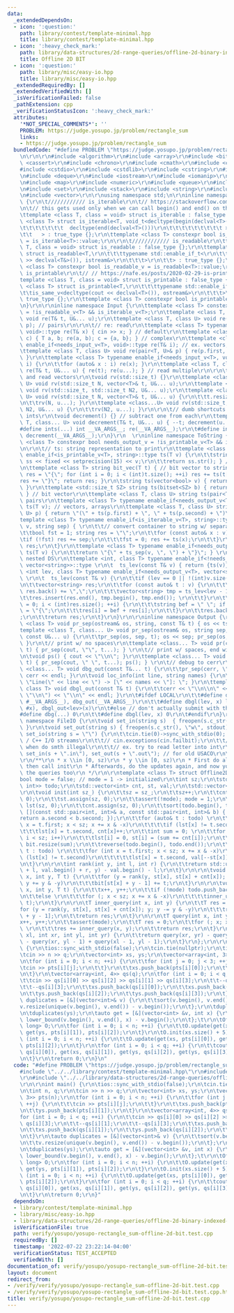 ```yaml
---
data:
  _extendedDependsOn:
  - icon: ':question:'
    path: library/contest/template-minimal.hpp
    title: library/contest/template-minimal.hpp
  - icon: ':heavy_check_mark:'
    path: library/data-structures/2d-range-queries/offline-2d-binary-indexed-tree.hpp
    title: Offline 2D BIT
  - icon: ':question:'
    path: library/misc/easy-io.hpp
    title: library/misc/easy-io.hpp
  _extendedRequiredBy: []
  _extendedVerifiedWith: []
  _isVerificationFailed: false
  _pathExtension: cpp
  _verificationStatusIcon: ':heavy_check_mark:'
  attributes:
    '*NOT_SPECIAL_COMMENTS*': ''
    PROBLEM: https://judge.yosupo.jp/problem/rectangle_sum
    links:
    - https://judge.yosupo.jp/problem/rectangle_sum
  bundledCode: "#define PROBLEM \"https://judge.yosupo.jp/problem/rectangle_sum\"\r\
    \n\r\n\r\n#include <algorithm>\r\n#include <array>\r\n#include <bitset>\r\n#include\
    \ <cassert>\r\n#include <chrono>\r\n#include <cmath>\r\n#include <complex>\r\n\
    #include <cstdio>\r\n#include <cstdlib>\r\n#include <cstring>\r\n#include <ctime>\r\
    \n#include <deque>\r\n#include <iostream>\r\n#include <iomanip>\r\n#include <list>\r\
    \n#include <map>\r\n#include <numeric>\r\n#include <queue>\r\n#include <random>\r\
    \n#include <set>\r\n#include <stack>\r\n#include <string>\r\n#include <unordered_map>\r\
    \n#include <vector>\r\n\r\nusing namespace std;\n\r\ninline namespace Helpers\
    \ {\r\n\t//////////// is_iterable\r\n\t// https://stackoverflow.com/questions/13830158/check-if-a-variable-type-is-iterable\r\
    \n\t// this gets used only when we can call begin() and end() on that type\r\n\
    \ttemplate <class T, class = void> struct is_iterable : false_type {};\r\n\ttemplate\
    \ <class T> struct is_iterable<T, void_t<decltype(begin(declval<T>())),\r\n\t\t\
    \t\t\t\t\t\t\t  decltype(end(declval<T>()))\r\n\t\t\t\t\t\t\t\t\t >\r\n\t\t\t\t\
    \t\t   > : true_type {};\r\n\ttemplate <class T> constexpr bool is_iterable_v\
    \ = is_iterable<T>::value;\r\n\r\n\t//////////// is_readable\r\n\ttemplate <class\
    \ T, class = void> struct is_readable : false_type {};\r\n\ttemplate <class T>\
    \ struct is_readable<T,\r\n\t\t\ttypename std::enable_if_t<\r\n\t\t\t\tis_same_v<decltype(cin\
    \ >> declval<T&>()), istream&>\r\n\t\t\t>\r\n\t\t> : true_type {};\r\n\ttemplate\
    \ <class T> constexpr bool is_readable_v = is_readable<T>::value;\r\n\r\n\t////////////\
    \ is_printable\r\n\t// // https://nafe.es/posts/2020-02-29-is-printable/\r\n\t\
    template <class T, class = void> struct is_printable : false_type {};\r\n\ttemplate\
    \ <class T> struct is_printable<T,\r\n\t\t\ttypename std::enable_if_t<\r\n\t\t\
    \t\tis_same_v<decltype(cout << declval<T>()), ostream&>\r\n\t\t\t>\r\n\t\t> :\
    \ true_type {};\r\n\ttemplate <class T> constexpr bool is_printable_v = is_printable<T>::value;\r\
    \n}\r\n\r\ninline namespace Input {\r\n\ttemplate <class T> constexpr bool needs_input_v\
    \ = !is_readable_v<T> && is_iterable_v<T>;\r\n\ttemplate <class T, class... U>\
    \ void re(T& t, U&... u);\r\n\ttemplate <class T, class U> void re(pair<T, U>&\
    \ p); // pairs\r\n\r\n\t// re: read\r\n\ttemplate <class T> typename enable_if<is_readable_v<T>,\
    \ void>::type re(T& x) { cin >> x; } // default\r\n\ttemplate <class T> void re(complex<T>&\
    \ c) { T a, b; re(a, b); c = {a, b}; } // complex\r\n\ttemplate <class T> typename\
    \ enable_if<needs_input_v<T>, void>::type re(T& i); // ex. vectors, arrays\r\n\
    \ttemplate <class T, class U> void re(pair<T, U>& p) { re(p.first, p.second);\
    \ }\r\n\ttemplate <class T> typename enable_if<needs_input_v<T>, void>::type re(T&\
    \ i) {\r\n\t\tfor (auto& x : i) re(x); }\r\n\ttemplate <class T, class... U> void\
    \ re(T& t, U&... u) { re(t); re(u...); } // read multiple\r\n\r\n\t// rv: resize\
    \ and read vectors\r\n\tvoid rv(std::size_t) {}\r\n\ttemplate <class T, class...\
    \ U> void rv(std::size_t N, vector<T>& t, U&... u);\r\n\ttemplate <class...U>\
    \ void rv(std::size_t, std::size_t N2, U&... u);\r\n\ttemplate <class T, class...\
    \ U> void rv(std::size_t N, vector<T>& t, U&... u) {\r\n\t\tt.resize(N); re(t);\r\
    \n\t\trv(N, u...); }\r\n\ttemplate <class...U> void rv(std::size_t, std::size_t\
    \ N2, U&... u) {\r\n\t\trv(N2, u...); }\r\n\r\n\t// dumb shortcuts to read in\
    \ ints\r\n\tvoid decrement() {} // subtract one from each\r\n\ttemplate <class\
    \ T, class... U> void decrement(T& t, U&... u) { --t; decrement(u...); }\r\n\t\
    #define ints(...) int __VA_ARGS__; re(__VA_ARGS__);\r\n\t#define int1(...) ints(__VA_ARGS__);\
    \ decrement(__VA_ARGS__);\r\n}\r\n  \r\ninline namespace ToString {\r\n\ttemplate\
    \ <class T> constexpr bool needs_output_v = !is_printable_v<T> && is_iterable_v<T>;\r\
    \n\r\n\t// ts: string representation to print\r\n\ttemplate <class T> typename\
    \ enable_if<is_printable_v<T>, string>::type ts(T v) {\r\n\t\tstringstream ss;\
    \ ss << fixed << setprecision(15) << v;\r\n\t\treturn ss.str(); } // default\r\
    \n\ttemplate <class T> string bit_vec(T t) { // bit vector to string\r\n\t\tstring\
    \ res = \"{\"; for (int i = 0; i < (int)t.size(); ++i) res += ts(t[i]);\r\n\t\t\
    res += \"}\"; return res; }\r\n\tstring ts(vector<bool> v) { return bit_vec(v);\
    \ }\r\n\ttemplate <std::size_t SZ> string ts(bitset<SZ> b) { return bit_vec(b);\
    \ } // bit vector\r\n\ttemplate <class T, class U> string ts(pair<T, U> p); //\
    \ pairs\r\n\ttemplate <class T> typename enable_if<needs_output_v<T>, string>::type\
    \ ts(T v); // vectors, arrays\r\n\ttemplate <class T, class U> string ts(pair<T,\
    \ U> p) { return \"(\" + ts(p.first) + \", \" + ts(p.second) + \")\"; }\r\n\t\
    template <class T> typename enable_if<is_iterable_v<T>, string>::type ts_sep(T\
    \ v, string sep) { \r\n\t\t// convert container to string w/ separator sep\r\n\
    \t\tbool fst = 1; string res = \"\";\r\n\t\tfor (const auto& x : v) { \r\n\t\t\
    \tif (!fst) res += sep;\r\n\t\t\tfst = 0; res += ts(x);\r\n\t\t}\r\n\t\treturn\
    \ res;\r\n\t}\r\n\ttemplate <class T> typename enable_if<needs_output_v<T>, string>::type\
    \ ts(T v) {\r\n\t\treturn \"{\" + ts_sep(v, \", \") + \"}\"; } \r\n\r\n\t// for\
    \ nested DS\r\n\ttemplate <int, class T> typename enable_if<!needs_output_v<T>,\
    \ vector<string>>::type \r\n\t  ts_lev(const T& v) { return {ts(v)}; }\r\n\ttemplate\
    \ <int lev, class T> typename enable_if<needs_output_v<T>, vector<string>>::type\
    \ \r\n\t  ts_lev(const T& v) {\r\n\t\tif (lev == 0 || !(int)v.size()) return {ts(v)};\r\
    \n\t\tvector<string> res;\r\n\t\tfor (const auto& t : v) {\r\n\t\t\tif ((int)res.size())\
    \ res.back() += \",\";\r\n\t\t\tvector<string> tmp = ts_lev<lev - 1>(t);\r\n\t\
    \t\tres.insert(res.end(), tmp.begin(), tmp.end()); \r\n\t\t}\r\n\t\tfor (int i\
    \ = 0; i < (int)res.size(); ++i) {\r\n\t\t\tstring bef = \" \"; if (i == 0) bef\
    \ = \"{\";\r\n\t\t\tres[i] = bef + res[i];\r\n\t\t}\r\n\t\tres.back() += \"}\"\
    ;\r\n\t\treturn res;\r\n\t}\r\n}\r\n\r\ninline namespace Output {\r\n\ttemplate\
    \ <class T> void pr_sep(ostream& os, string, const T& t) { os << ts(t); }\r\n\t\
    template <class T, class... U> void pr_sep(ostream& os, string sep, const T& t,\
    \ const U&... u) {\r\n\t\tpr_sep(os, sep, t); os << sep; pr_sep(os, sep, u...);\
    \ }\r\n\t// print w/ no spaces\r\n\ttemplate <class... T> void pr(const T&...\
    \ t) { pr_sep(cout, \"\", t...); } \r\n\t// print w/ spaces, end with newline\r\
    \n\tvoid ps() { cout << \"\\n\"; }\r\n\ttemplate <class... T> void ps(const T&...\
    \ t) { pr_sep(cout, \" \", t...); ps(); } \r\n\t// debug to cerr\r\n\ttemplate\
    \ <class... T> void dbg_out(const T&... t) {\r\n\t\tpr_sep(cerr, \" | \", t...);\
    \ cerr << endl; }\r\n\tvoid loc_info(int line, string names) {\r\n\t\tcerr <<\
    \ \"Line(\" << line << \") -> [\" << names << \"]: \"; }\r\n\ttemplate <int lev,\
    \ class T> void dbgl_out(const T& t) {\r\n\t\tcerr << \"\\n\\n\" << ts_sep(ts_lev<lev>(t),\
    \ \"\\n\") << \"\\n\" << endl; }\r\n\t#ifdef LOCAL\r\n\t\t#define dbg(...) loc_info(__LINE__,\
    \ #__VA_ARGS__), dbg_out(__VA_ARGS__)\r\n\t\t#define dbgl(lev, x) loc_info(__LINE__,\
    \ #x), dbgl_out<lev>(x)\r\n\t#else // don't actually submit with this\r\n\t\t\
    #define dbg(...) 0\r\n\t\t#define dbgl(lev, x) 0\r\n\t#endif\r\n}\r\n\r\ninline\
    \ namespace FileIO {\r\n\tvoid set_in(string s)  { freopen(s.c_str(), \"r\", stdin);\
    \ }\r\n\tvoid set_out(string s) { freopen(s.c_str(), \"w\", stdout); }\r\n\tvoid\
    \ set_io(string s = \"\") {\r\n\t\tcin.tie(0)->sync_with_stdio(0); // unsync C\
    \ / C++ I/O streams\r\n\t\t// cin.exceptions(cin.failbit);\r\n\t\t// throws exception\
    \ when do smth illegal\r\n\t\t// ex. try to read letter into int\r\n\t\tif (!s.empty())\
    \ set_in(s + \".in\"), set_out(s + \".out\"); // for old USACO\r\n\t}\r\n}\r\n\
    \r\n/**\r\n * x \\in [0, sz)\r\n * y \\in [0, sz)\r\n * First do all the updates,\
    \ then call init\r\n * Afterwards, do the updates again, and now you can mix in\
    \ the queries too\r\n */\r\n\r\ntemplate <class T> struct Offline2DBIT { \r\n\t\
    bool mode = false; // mode = 1 -> initialized\r\n\tint sz;\r\n\tstd::vector<std::pair<int,\
    \ int>> todo;\r\n\tstd::vector<int> cnt, st, val;\r\n\tstd::vector<T> bit;\r\n\
    \r\n\tvoid init(int sz_) {\r\n\t\tsz = sz_;\r\n\t\tsz++;\r\n\t\tcnt.assign(sz,\
    \ 0);\r\n\t\tst.assign(sz, 0);\r\n\t\tassert(!mode); mode = 1;\r\n\t\tstd::vector<int>\
    \ lst(sz, 0);\r\n\t\tcnt.assign(sz, 0);\r\n\t\tsort(todo.begin(), todo.end(),\
    \ [](const std::pair<int, int>& a, const std::pair<int, int>& b) { \r\n\t\t\t\
    return a.second < b.second; });\r\n\t\tfor (auto& t : todo) \r\n\t\t\tfor (int\
    \ x = t.first; x < sz; x += x & -x)\r\n\t\t\t\tif (lst[x] != t.second)\r\n\t\t\
    \t\t\tlst[x] = t.second, cnt[x]++;\r\n\t\tint sum = 0; \r\n\t\tfor (int i = 0;\
    \ i < sz; i++)\r\n\t\t\tlst[i] = 0, st[i] = (sum += cnt[i]);\r\n\t\tval.resize(sum);\
    \ bit.resize(sum);\r\n\t\treverse(todo.begin(), todo.end());\r\n\t\tfor (auto&\
    \ t : todo) \r\n\t\t\tfor (int x = t.first; x < sz; x += x & -x)\r\n\t\t\t\tif\
    \ (lst[x] != t.second)\r\n\t\t\t\t\tlst[x] = t.second, val[--st[x]] = t.second;\r\
    \n\t}\r\n\r\n\tint rank(int y, int l, int r) {\r\n\t\treturn std::upper_bound(val.begin()\
    \ + l, val.begin() + r, y) - val.begin() - l;\r\n\t}\r\n\r\n\tvoid inner_update(int\
    \ x, int y, T t) {\r\n\t\tfor (y = rank(y, st[x], st[x] + cnt[x]); y <= cnt[x];\
    \ y += y & -y)\r\n\t\t\tbit[st[x] + y - 1] += t;\r\n\t}\r\n\r\n\tvoid update(int\
    \ x, int y, T t) {\r\n\t\tx++, y++;\r\n\t\tif (!mode) todo.push_back({x, y});\r\
    \n\t\telse \r\n\t\t\tfor (; x < sz; x += x & -x)\r\n\t\t\t\tinner_update(x, y,\
    \ t);\r\n\t}\r\n\r\n\tT inner_query(int x, int y) {\r\n\t\tT res = 0;\r\n\t\t\
    for (y = rank(y, st[x], st[x] + cnt[x]); y; y -= y & -y)\r\n\t\t\tres += bit[st[x]\
    \ + y - 1];\r\n\t\treturn res;\r\n\t}\r\n\r\n\tT query(int x, int y) {\r\n\t\t\
    x++, y++;\r\n\t\tassert(mode);\r\n\t\tT res = 0;\r\n\t\tfor (; x; x -= x & -x)\
    \ \r\n\t\t\tres += inner_query(x, y);\r\n\t\treturn res;\r\n\t}\r\n\t\r\n\tT query(int\
    \ xl, int xr, int yl, int yr) {\r\n\t\treturn query(xr, yr) - query(xl - 1, yr)\
    \ - query(xr, yl - 1) + query(xl - 1, yl - 1);\r\n\t}\r\n};\r\n\r\nint main()\
    \ {\r\n\tios::sync_with_stdio(false);\r\n\tcin.tie(nullptr);\r\n\tint n, q;\r\n\
    \tcin >> n >> q;\r\n\tvector<int> xs, ys;\r\n\tvector<array<int, 3>> pts(n);\r\
    \n\tfor (int i = 0; i < n; ++i) {\r\n\t\tfor (int j = 0; j < 3; ++j) {\r\n\t\t\
    \tcin >> pts[i][j];\r\n\t\t}\r\n\t\txs.push_back(pts[i][0]);\r\n\t\tys.push_back(pts[i][1]);\r\
    \n\t}\r\n\tvector<array<int, 4>> qs(q);\r\n\tfor (int i = 0; i < q; ++i) {\r\n\
    \t\tcin >> qs[i][0] >> qs[i][2] >> qs[i][1] >> qs[i][3];\r\n\t\t--qs[i][1];\r\n\
    \t\t--qs[i][3];\r\n\t\txs.push_back(qs[i][0]);\r\n\t\txs.push_back(qs[i][1]);\r\
    \n\t\tys.push_back(qs[i][2]);\r\n\t\tys.push_back(qs[i][3]);\r\n\t}\r\n\tauto\
    \ duplicates = [&](vector<int>& v) {\r\n\t\tsort(v.begin(), v.end());\r\n\t\t\
    v.resize(unique(v.begin(), v.end()) - v.begin());\r\n\t};\r\n\tduplicates(xs);\r\
    \n\tduplicates(ys);\r\n\tauto get = [&](vector<int> &v, int x) {\r\n\t\treturn\
    \ lower_bound(v.begin(), v.end(), x) - v.begin();\r\n\t};\t\r\n\tOffline2DBIT<long\
    \ long> O;\r\n\tfor (int i = 0; i < n; ++i) {\r\n\t\tO.update(get(xs, pts[i][0]),\
    \ get(ys, pts[i][1]), pts[i][2]);\r\n\t}\r\n\tO.init(xs.size() + 5);\r\n\tfor\
    \ (int i = 0; i < n; ++i) {\r\n\t\tO.update(get(xs, pts[i][0]), get(ys, pts[i][1]),\
    \ pts[i][2]);\r\n\t}\r\n\tfor (int i = 0; i < q; ++i) {\r\n\t\tcout << O.query(get(xs,\
    \ qs[i][0]), get(xs, qs[i][1]), get(ys, qs[i][2]), get(ys, qs[i][3])) << '\\n';\r\
    \n\t}\r\n\treturn 0;\r\n}\n"
  code: "#define PROBLEM \"https://judge.yosupo.jp/problem/rectangle_sum\"\r\n\r\n\
    #include \"../../library/contest/template-minimal.hpp\"\r\n#include \"../../library/misc/easy-io.hpp\"\
    \r\n#include \"../../library/data-structures/2d-range-queries/offline-2d-binary-indexed-tree.hpp\"\
    \r\n\r\nint main() {\r\n\tios::sync_with_stdio(false);\r\n\tcin.tie(nullptr);\r\
    \n\tint n, q;\r\n\tcin >> n >> q;\r\n\tvector<int> xs, ys;\r\n\tvector<array<int,\
    \ 3>> pts(n);\r\n\tfor (int i = 0; i < n; ++i) {\r\n\t\tfor (int j = 0; j < 3;\
    \ ++j) {\r\n\t\t\tcin >> pts[i][j];\r\n\t\t}\r\n\t\txs.push_back(pts[i][0]);\r\
    \n\t\tys.push_back(pts[i][1]);\r\n\t}\r\n\tvector<array<int, 4>> qs(q);\r\n\t\
    for (int i = 0; i < q; ++i) {\r\n\t\tcin >> qs[i][0] >> qs[i][2] >> qs[i][1] >>\
    \ qs[i][3];\r\n\t\t--qs[i][1];\r\n\t\t--qs[i][3];\r\n\t\txs.push_back(qs[i][0]);\r\
    \n\t\txs.push_back(qs[i][1]);\r\n\t\tys.push_back(qs[i][2]);\r\n\t\tys.push_back(qs[i][3]);\r\
    \n\t}\r\n\tauto duplicates = [&](vector<int>& v) {\r\n\t\tsort(v.begin(), v.end());\r\
    \n\t\tv.resize(unique(v.begin(), v.end()) - v.begin());\r\n\t};\r\n\tduplicates(xs);\r\
    \n\tduplicates(ys);\r\n\tauto get = [&](vector<int> &v, int x) {\r\n\t\treturn\
    \ lower_bound(v.begin(), v.end(), x) - v.begin();\r\n\t};\t\r\n\tOffline2DBIT<long\
    \ long> O;\r\n\tfor (int i = 0; i < n; ++i) {\r\n\t\tO.update(get(xs, pts[i][0]),\
    \ get(ys, pts[i][1]), pts[i][2]);\r\n\t}\r\n\tO.init(xs.size() + 5);\r\n\tfor\
    \ (int i = 0; i < n; ++i) {\r\n\t\tO.update(get(xs, pts[i][0]), get(ys, pts[i][1]),\
    \ pts[i][2]);\r\n\t}\r\n\tfor (int i = 0; i < q; ++i) {\r\n\t\tcout << O.query(get(xs,\
    \ qs[i][0]), get(xs, qs[i][1]), get(ys, qs[i][2]), get(ys, qs[i][3])) << '\\n';\r\
    \n\t}\r\n\treturn 0;\r\n}"
  dependsOn:
  - library/contest/template-minimal.hpp
  - library/misc/easy-io.hpp
  - library/data-structures/2d-range-queries/offline-2d-binary-indexed-tree.hpp
  isVerificationFile: true
  path: verify/yosupo/yosupo-rectangle_sum-offline-2d-bit.test.cpp
  requiredBy: []
  timestamp: '2022-07-22 23:22:14-04:00'
  verificationStatus: TEST_ACCEPTED
  verifiedWith: []
documentation_of: verify/yosupo/yosupo-rectangle_sum-offline-2d-bit.test.cpp
layout: document
redirect_from:
- /verify/verify/yosupo/yosupo-rectangle_sum-offline-2d-bit.test.cpp
- /verify/verify/yosupo/yosupo-rectangle_sum-offline-2d-bit.test.cpp.html
title: verify/yosupo/yosupo-rectangle_sum-offline-2d-bit.test.cpp
---
```

